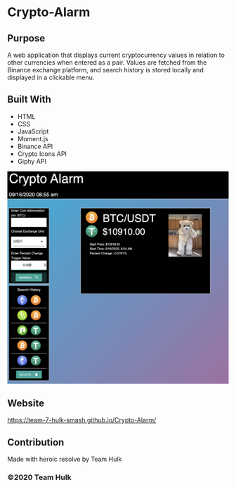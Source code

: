 # Crypto-Alarm

## Purpose
A web application that displays current cryptocurrency values in relation to other currencies when entered as a pair. Values are fetched from the Binance exchange platform, and search history is stored locally and displayed in a clickable menu. 

## Built With
* HTML
* CSS
* JavaScript
* Moment.js
* Binance API
* Crypto Icons API
* Giphy API

![Screenshot](assets/images/screenshot.png)

## Website
 https://team-7-hulk-smash.github.io/Crypto-Alarm/

## Contribution
Made with heroic resolve by Team Hulk

### ©️2020 Team Hulk